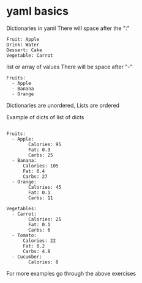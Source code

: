 # yaml basics

Dictionaries in yaml
There will space after the ":"
```
Fruit: Apple
Drink: Water
Dessert: Cake
Vegetable: Carrot
```

list or array of values
There will be space after "-"
```
Fruits:
  - Apple
  - Banana
  - Orange
```

Dictionaries are unordered, Lists are ordered


Example of dicts of list of dicts

```

Fruits:
  - Apple:
        Calories: 95
        Fat: 0.3
        Carbs: 25
  - Banana:
      Calories: 105
      Fat: 0.4
      Carbs: 27
  - Orange:
        Calories: 45
        Fat: 0.1
        Carbs: 11

Vegetables:
  - Carrot:
        Calories: 25
        Fat: 0.1
        Carbs: 6
  - Tomato:
      Calories: 22
      Fat: 0.2
      Carbs: 4.8
  - Cucumber:
        Calories: 8
```

For more examples go through the  above exercises